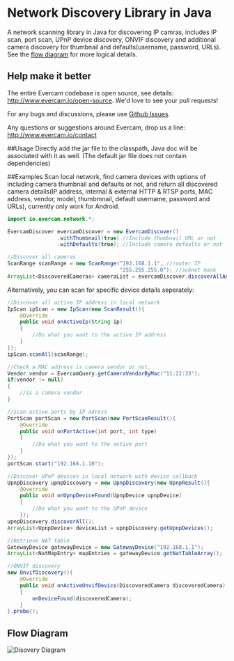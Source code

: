 # Network Discovery Library in Java

A network scanning library in Java for discovering IP camras, includes IP scan, port scan, UPnP device discovery, ONVIF discovery and additional camera discovery for thumbnail and defaults(username, password, URLs). See the [flow diagram](#flow-diagram) for more logical details.

## Help make it better

The entire Evercam codebase is open source, see details: http://www.evercam.io/open-source. We'd love to see your pull requests!

For any bugs and discussions, please use [Github Issues](https://github.com/evercam/evercam-discovery-java/issues).

Any questions or suggestions around Evercam, drop us a line: http://www.evercam.io/contact

##Usage
Directly add the jar file to the classpath, Java doc will be associated with it as well. (The default jar file does not contain dependencies)

##Examples
Scan local network, find camera devices with options of including camera thumbnail and defaults or not, and return all discovered camera details(IP address, internal & external HTTP & RTSP ports, MAC address, vendor, model, thumbmnail, default username, password and URLs), currently only work for Android.
```Java
import io.evercam.network.*;

EvercamDiscover evercamDiscover = new EvercamDiscover()
				.withThumbnail(true) //Include thumbnail URL or not
				.withDefaults(true); //Include camera defaults or not

//Discover all cameras
ScanRange scanRange = new ScanRange("192.168.1.1", //router IP
                                    "255.255.255.0"); //subnet mask
ArrayList<DiscoveredCameras> cameraList = evercamDiscover.discoverAllAndroid(scanRange);
```
Alternatively, you can scan for specific device details seperately:
```Java
//Discover all active IP address in local network
IpScan ipScan = new IpScan(new ScanResult(){
	@Override
	public void onActiveIp(String ip)
	{
		//Do what you want to the active IP address
	}
});
ipScan.scanAll(scanRange);

//Check a MAC address is camera vendor or not, 
Vendor vendor = EvercamQuery.getCameraVendorByMac("11:22:33");
if(vendor != null)
{
	//is a camera vendor
}

//Scan active ports by IP adress
PortScan portScan = new PortScan(new PortScanResult(){
	@Override
	public void onPortActive(int port, int type)
	{
		//Do what you want to the active port
	}
});
portScan.start("192.168.1.10");

//Discover UPnP devices in local network with device callback
UpnpDiscovery upnpDiscovery = new UpnpDiscovery(new UpnpResult(){
	@Override
	public void onUpnpDeviceFound(UpnpDevice upnpDevice)
	{
		//Do what you want to the UPnP device
	});
upnpDiscovery.discoverAll();
ArrayList<UpnpDevice> deviceList = upnpDiscovery.getUpnpDevices();

//Retrieve NAT table
GatewayDevice gatewayDevice = new GatewayDevice("192.168.1.1");
ArrayList<NatMapEntry> mapEntries = gatewayDevice.getNatTableArray();

//ONVIF discovery
new OnvifDiscovery(){
	@Override
	public void onActiveOnvifDevice(DiscoveredCamera discoveredCamera)
	{
		onDeviceFound(discoveredCamera);
	}
}.probe();
```

## Flow Diagram
![Disovery Diagram](https://docs.google.com/drawings/d/1v-5S1ieLLwVZEJEthOqupSf4qkV19ocBQD1zPlf154w/pub?w=1814&h=1074)
